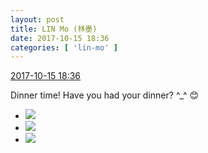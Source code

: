 ```yaml
---
layout: post
title: LIN Mo (林墨)
date: 2017-10-15 18:36
categories: [ 'lin-mo' ]
---
```


<div class="weibo-info">
  <a href="http://weibo.com/6108312042/FqvH0vDUV">2017-10-15 18:36</a>
</div>

Dinner time! Have you had your dinner? ^_^ :blush:

<!-- more -->

<ul class="weibo-pic-list-1">
  <li class="weibo-pic">
    <a href="http://wx4.sinaimg.cn/mw690/006FnQZYgy1fkj44appj3j31o02rdqv5.jpg"><img src="//wx4.sinaimg.cn/thumb150/006FnQZYgy1fkj44appj3j31o02rdqv5.jpg" /></a>
  </li>
  <li class="weibo-pic">
    <a href="http://wx2.sinaimg.cn/mw690/006FnQZYgy1fkj44c9wg4j30s41e04qp.jpg"><img src="//wx2.sinaimg.cn/thumb150/006FnQZYgy1fkj44c9wg4j30s41e04qp.jpg" /></a>
  </li>
  <li class="weibo-pic">
    <a href="http://wx3.sinaimg.cn/mw690/006FnQZYgy1fkj448zmkij30s41e04qp.jpg"><img src="//wx3.sinaimg.cn/thumb150/006FnQZYgy1fkj448zmkij30s41e04qp.jpg" /></a>
  </li>
</ul>
